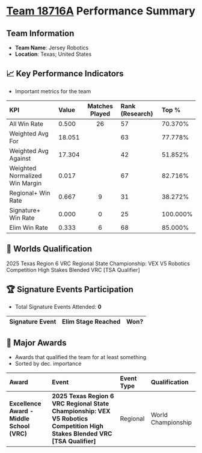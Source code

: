 # [Team 18716A](https://https://www.robotevents.com/teams/V5RC/18716A) Performance Summary

##  Team Information
- **Team Name**: Jersey Robotics
- **Location**: Texas; United States

## 📈 Key Performance Indicators
- Important metrics for the team

| KPI | Value | Matches Played | Rank (Research) | Top % |
|:---|:-----|:--------------:|:----|:-----|
| All Win Rate | 0.500 | 26 | 57 | 70.370% |
| Weighted Avg For | 18.051 |  | 63 | 77.778% |
| Weighted Avg Against | 17.304 |  | 42 | 51.852% |
| Weighted Normalized Win Margin | 0.017 |  | 67 | 82.716% |
| Regional+ Win Rate | 0.667 | 9 | 31 | 38.272% |
| Signature+ Win Rate | 0.000 | 0 | 25 | 100.000% |
| Elim Win Rate | 0.333 | 6 | 68 | 85.000% |


## 🎯 Worlds Qualification
2025 Texas Region 6 VRC Regional State Championship: VEX V5 Robotics Competition High Stakes Blended VRC [TSA Qualifier]

## 🏆 Signature Events Participation
- Total Signature Events Attended: **0**

| Signature Event | Elim Stage Reached | Won? |
|:----------------|:-------------------|:----|


## 🥇 Major Awards
- Awards that qualified the team for at least something
- Sorted by dec. importance

| Award | Event | Event Type | Qualification |
|:------|:------|:-----------|:--------------|
| **Excellence Award - Middle School (VRC)** | **2025 Texas Region 6 VRC Regional State Championship: VEX V5 Robotics Competition High Stakes Blended VRC [TSA Qualifier]** | Regional | World Championship |


